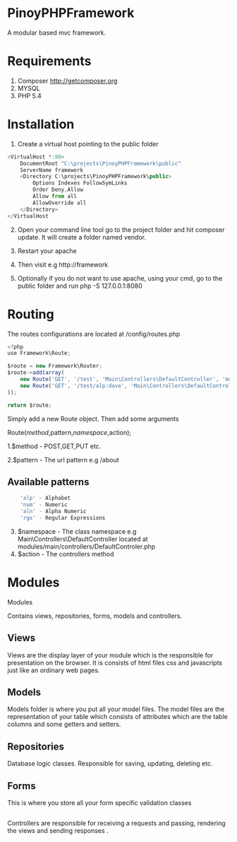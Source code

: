 # PinoyPHPFramework

A modular based mvc framework.

# Requirements

1. Composer http://getcomposer.org
2. MYSQL
3. PHP 5.4

# Installation

1. Create a virtual host pointing to the public folder

```javascript
<VirtualHost *:80>
    DocumentRoot "C:\projects\PinoyPHPFramework\public"
    ServerName framework
	<Directory C:\projects\PinoyPHPFramework\public>
		Options Indexes FollowSymLinks
		Order Deny,Allow   
		Allow from all 
		AllowOverride all
	</Directory>
</VirtualHost
```
2. Open your command line tool go to the project folder and hit composer update. It will create a folder named vendor.

3. Restart your apache

4. Then visit e.g http://framework
5. Optionally if you do not want to use apache, using your cmd, go to the public folder and run php -S 127.0.0.1:8080

# Routing

The routes configurations are located at /config/routes.php

```javascript
<?php
use Framework\Route;

$route = new Framework\Router;
$route->add(array(
    new Route('GET', '/test', 'Main\Controllers\DefaultController', 'main'),
    new Route('GET', '/test/alp:dave', 'Main\Controllers\DefaultController', 'test')
));

return $route;
```

Simply add a new Route object. Then add some arguments

Route($method,$pattern,$namespace,$action);

1.$method - POST,GET,PUT etc. 

2.$pattern - The url pattern e.g /about

## Available patterns

```javascript
    'alp' - Alphabet
    'num' - Numeric
    'aln' - Alpha Numeric
    'rgx' - Regular Expressions
```
3. $namespace - The class namespace e.g Main\Controllers\DefaultController located at modules/main/controllers/DefaultControler.php 
4. $action - The controllers method	

# Modules 

Modules 

Contains views, repositories, forms, models and controllers.

## Views

Views are the display layer of your module which is the responsible for presentation on the browser. It is consists of html files css and javascripts just like an ordinary web pages.

## Models

Models folder is where you put all your model files. The model files are the representation of your table which consists of attributes which are the table columns and some getters and setters.

## Repositories

Database logic classes. Responsible for saving, updating, deleting etc.

## Forms

This is where you store all your form specific validation classes

## 

Controllers are responsible for receiving a requests and passing, rendering the views and sending responses .
